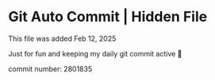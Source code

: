 # Git Auto Commit | Hidden File

This file was added Feb 12, 2025

Just for fun and keeping my daily git commit active 🤪

commit number: 2801835
